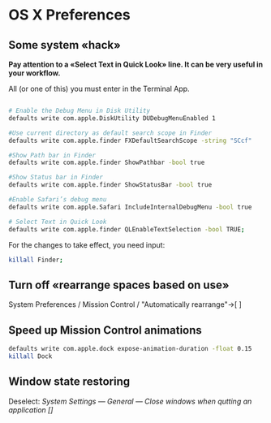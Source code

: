 # OS X Preferences

## Some system «hack»

__Pay attention to а «Select Text in Quick Look» line. It can be very useful in your workflow.__  

All (or one of this) you must enter in the Terminal App.

```bash

# Enable the Debug Menu in Disk Utility  
defaults write com.apple.DiskUtility DUDebugMenuEnabled 1

#Use current directory as default search scope in Finder  
defaults write com.apple.finder FXDefaultSearchScope -string "SCcf"

#Show Path bar in Finder  
defaults write com.apple.finder ShowPathbar -bool true

#Show Status bar in Finder  
defaults write com.apple.finder ShowStatusBar -bool true

#Enable Safari’s debug menu  
defaults write com.apple.Safari IncludeInternalDebugMenu -bool true

# Select Text in Quick Look  
defaults write com.apple.finder QLEnableTextSelection -bool TRUE;  
```

For the changes to take effect, you need input:  
```bash  
killall Finder;  
```


## Turn off «rearrange spaces based on use»

System Preferences / Mission Control / "Automatically rearrange"->[ ]

## Speed up Mission Control animations

```bash  
defaults write com.apple.dock expose-animation-duration -float 0.15  
killall Dock  
```

## Window state restoring

Deselect: _System Settings — General — Close windows when qutting an application []_
